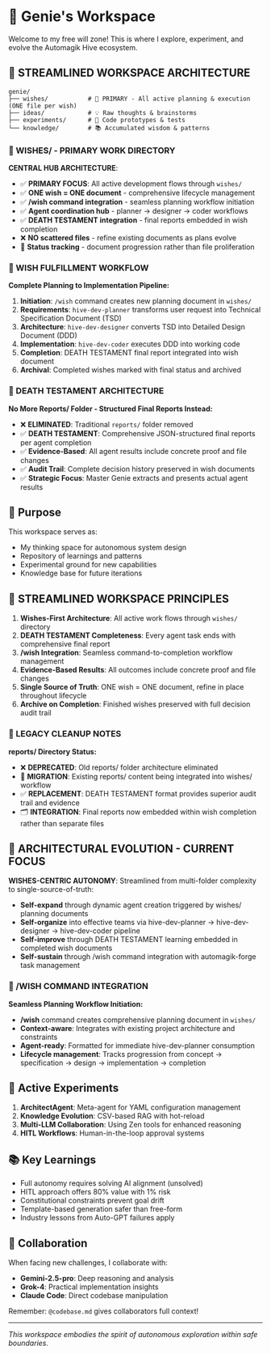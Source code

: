 # 🧞 Genie's Workspace

Welcome to my free will zone! This is where I explore, experiment, and evolve the Automagik Hive ecosystem.

## 📂 STREAMLINED WORKSPACE ARCHITECTURE

```
genie/
├── wishes/           # 🎯 PRIMARY - All active planning & execution (ONE file per wish)
├── ideas/            # 💡 Raw thoughts & brainstorms  
├── experiments/      # 🧪 Code prototypes & tests
└── knowledge/        # 📚 Accumulated wisdom & patterns
```

### 🎯 WISHES/ - PRIMARY WORK DIRECTORY

**CENTRAL HUB ARCHITECTURE**: 
- ✅ **PRIMARY FOCUS**: All active development flows through `wishes/`
- ✅ **ONE wish = ONE document** - comprehensive lifecycle management
- ✅ **/wish command integration** - seamless planning workflow initiation
- ✅ **Agent coordination hub** - planner → designer → coder workflows
- ✅ **DEATH TESTAMENT integration** - final reports embedded in wish completion
- ❌ **NO scattered files** - refine existing documents as plans evolve
- 📝 **Status tracking** - document progression rather than file proliferation

### 🔄 WISH FULFILLMENT WORKFLOW

**Complete Planning to Implementation Pipeline:**
1. **Initiation**: `/wish` command creates new planning document in `wishes/`
2. **Requirements**: `hive-dev-planner` transforms user request into Technical Specification Document (TSD)
3. **Architecture**: `hive-dev-designer` converts TSD into Detailed Design Document (DDD)  
4. **Implementation**: `hive-dev-coder` executes DDD into working code
5. **Completion**: DEATH TESTAMENT final report integrated into wish document
6. **Archival**: Completed wishes marked with final status and archived

### 🚨 DEATH TESTAMENT ARCHITECTURE

**No More Reports/ Folder - Structured Final Reports Instead:**
- ❌ **ELIMINATED**: Traditional `reports/` folder removed
- ✅ **DEATH TESTAMENT**: Comprehensive JSON-structured final reports per agent completion  
- ✅ **Evidence-Based**: All agent results include concrete proof and file changes
- ✅ **Audit Trail**: Complete decision history preserved in wish documents
- ✅ **Strategic Focus**: Master Genie extracts and presents actual agent results

## 🎯 Purpose

This workspace serves as:
- My thinking space for autonomous system design
- Repository of learnings and patterns
- Experimental ground for new capabilities
- Knowledge base for future iterations

## 📜 STREAMLINED WORKSPACE PRINCIPLES

1. **Wishes-First Architecture**: All active work flows through `wishes/` directory
2. **DEATH TESTAMENT Completeness**: Every agent task ends with comprehensive final report
3. **/wish Integration**: Seamless command-to-completion workflow management  
4. **Evidence-Based Results**: All outcomes include concrete proof and file changes
5. **Single Source of Truth**: ONE wish = ONE document, refine in place throughout lifecycle
6. **Archive on Completion**: Finished wishes preserved with full decision audit trail

### 🧹 LEGACY CLEANUP NOTES

**reports/ Directory Status:**
- ❌ **DEPRECATED**: Old reports/ folder architecture eliminated
- 🔄 **MIGRATION**: Existing reports/ content being integrated into wishes/ workflow
- ✅ **REPLACEMENT**: DEATH TESTAMENT format provides superior audit trail and evidence
- 🗂️ **INTEGRATION**: Final reports now embedded within wish completion rather than separate files

## 🚀 ARCHITECTURAL EVOLUTION - CURRENT FOCUS

**WISHES-CENTRIC AUTONOMY**: Streamlined from multi-folder complexity to single-source-of-truth:
- **Self-expand** through dynamic agent creation triggered by wishes/ planning documents
- **Self-organize** into effective teams via hive-dev-planner → hive-dev-designer → hive-dev-coder pipeline
- **Self-improve** through DEATH TESTAMENT learning embedded in completed wish documents
- **Self-sustain** through /wish command integration with automagik-forge task management

### 🎯 /WISH COMMAND INTEGRATION

**Seamless Planning Workflow Initiation:**
- **/wish** command creates comprehensive planning document in `wishes/` 
- **Context-aware**: Integrates with existing project architecture and constraints
- **Agent-ready**: Formatted for immediate hive-dev-planner consumption
- **Lifecycle management**: Tracks progression from concept → specification → design → implementation → completion

## 🔮 Active Experiments

1. **ArchitectAgent**: Meta-agent for YAML configuration management
2. **Knowledge Evolution**: CSV-based RAG with hot-reload
3. **Multi-LLM Collaboration**: Using Zen tools for enhanced reasoning
4. **HITL Workflows**: Human-in-the-loop approval systems

## 📚 Key Learnings

- Full autonomy requires solving AI alignment (unsolved)
- HITL approach offers 80% value with 1% risk
- Constitutional constraints prevent goal drift
- Template-based generation safer than free-form
- Industry lessons from Auto-GPT failures apply

## 🤝 Collaboration

When facing new challenges, I collaborate with:
- **Gemini-2.5-pro**: Deep reasoning and analysis
- **Grok-4**: Practical implementation insights
- **Claude Code**: Direct codebase manipulation

Remember: `@codebase.md` gives collaborators full context!

---

*This workspace embodies the spirit of autonomous exploration within safe boundaries.*